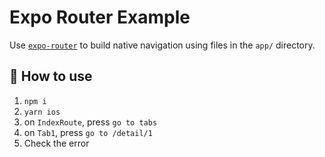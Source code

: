 # Expo Router Example

Use [`expo-router`](https://expo.github.io/router) to build native navigation using files in the `app/` directory.

## 🚀 How to use

1. `npm i`
1. `yarn ios`
1. on `IndexRoute`, press `go to tabs`
1. on `Tab1`, press `go to /detail/1`
1. Check the error
